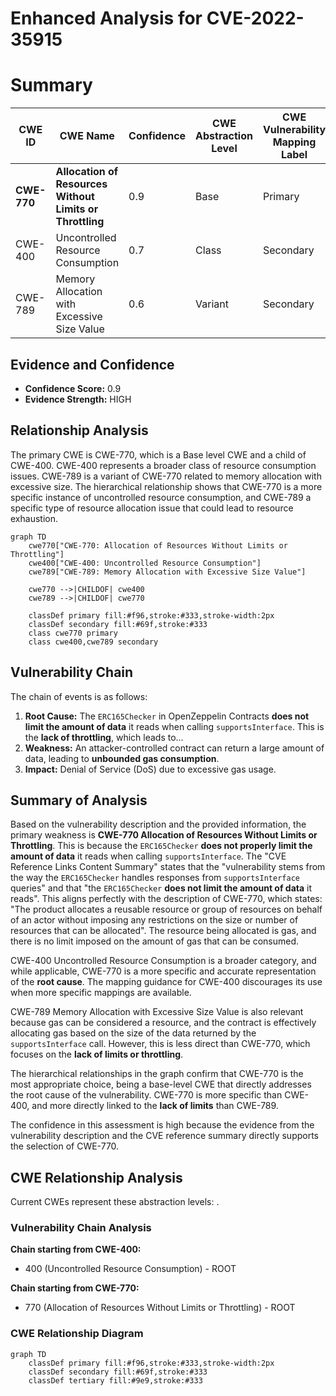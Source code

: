# Enhanced Analysis for CVE-2022-35915

# Summary
| CWE ID | CWE Name | Confidence | CWE Abstraction Level | CWE Vulnerability Mapping Label | CWE-Vulnerability Mapping Notes |
|---|---|---|---|---|---|
| **CWE-770** | **Allocation of Resources Without Limits or Throttling** | 0.9 | Base | Primary | Allowed |
| CWE-400 | Uncontrolled Resource Consumption | 0.7 | Class | Secondary | Discouraged |
| CWE-789 | Memory Allocation with Excessive Size Value | 0.6 | Variant | Secondary | Allowed |

## Evidence and Confidence

*   **Confidence Score:** 0.9
*   **Evidence Strength:** HIGH

## Relationship Analysis
The primary CWE is CWE-770, which is a Base level CWE and a child of CWE-400. CWE-400 represents a broader class of resource consumption issues. CWE-789 is a variant of CWE-770 related to memory allocation with excessive size. The hierarchical relationship shows that CWE-770 is a more specific instance of uncontrolled resource consumption, and CWE-789 a specific type of resource allocation issue that could lead to resource exhaustion.

```mermaid
graph TD
    cwe770["CWE-770: Allocation of Resources Without Limits or Throttling"]
    cwe400["CWE-400: Uncontrolled Resource Consumption"]
    cwe789["CWE-789: Memory Allocation with Excessive Size Value"]

    cwe770 -->|CHILDOF| cwe400
    cwe789 -->|CHILDOF| cwe770

    classDef primary fill:#f96,stroke:#333,stroke-width:2px
    classDef secondary fill:#69f,stroke:#333
    class cwe770 primary
    class cwe400,cwe789 secondary
```

## Vulnerability Chain
The chain of events is as follows:
1.  **Root Cause:** The `ERC165Checker` in OpenZeppelin Contracts **does not limit the amount of data** it reads when calling `supportsInterface`. This is the **lack of throttling**, which leads to...
2.  **Weakness:** An attacker-controlled contract can return a large amount of data, leading to **unbounded gas consumption**.
3.  **Impact:** Denial of Service (DoS) due to excessive gas usage.

## Summary of Analysis
Based on the vulnerability description and the provided information, the primary weakness is **CWE-770 Allocation of Resources Without Limits or Throttling**. This is because the `ERC165Checker` **does not properly limit the amount of data** it reads when calling `supportsInterface`. The "CVE Reference Links Content Summary" states that the "vulnerability stems from the way the `ERC165Checker` handles responses from `supportsInterface` queries" and that "the `ERC165Checker` **does not limit the amount of data** it reads". This aligns perfectly with the description of CWE-770, which states: "The product allocates a reusable resource or group of resources on behalf of an actor without imposing any restrictions on the size or number of resources that can be allocated". The resource being allocated is gas, and there is no limit imposed on the amount of gas that can be consumed.

CWE-400 Uncontrolled Resource Consumption is a broader category, and while applicable, CWE-770 is a more specific and accurate representation of the **root cause**. The mapping guidance for CWE-400 discourages its use when more specific mappings are available.

CWE-789 Memory Allocation with Excessive Size Value is also relevant because gas can be considered a resource, and the contract is effectively allocating gas based on the size of the data returned by the `supportsInterface` call. However, this is less direct than CWE-770, which focuses on the **lack of limits or throttling**.

The hierarchical relationships in the graph confirm that CWE-770 is the most appropriate choice, being a base-level CWE that directly addresses the root cause of the vulnerability. CWE-770 is more specific than CWE-400, and more directly linked to the **lack of limits** than CWE-789.

The confidence in this assessment is high because the evidence from the vulnerability description and the CVE reference summary directly supports the selection of CWE-770.


## CWE Relationship Analysis

Current CWEs represent these abstraction levels: .


### Vulnerability Chain Analysis

**Chain starting from CWE-400:**
- 400 (Uncontrolled Resource Consumption) - ROOT


**Chain starting from CWE-770:**
- 770 (Allocation of Resources Without Limits or Throttling) - ROOT



### CWE Relationship Diagram

```mermaid
graph TD
    classDef primary fill:#f96,stroke:#333,stroke-width:2px
    classDef secondary fill:#69f,stroke:#333
    classDef tertiary fill:#9e9,stroke:#333
```